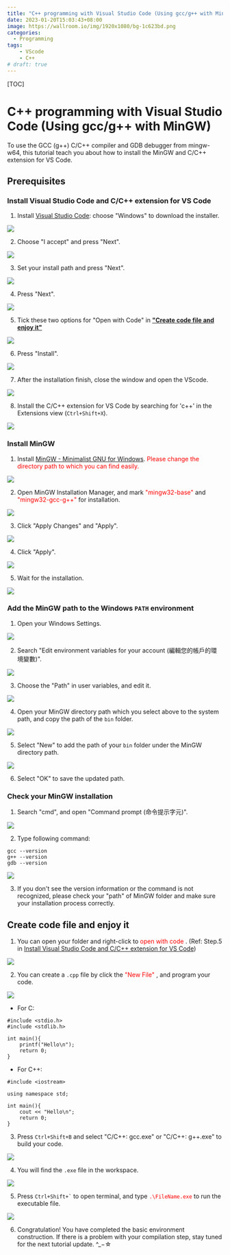 ```yaml
---
title: "C++ programming with Visual Studio Code (Using gcc/g++ with MinGW)"
date: 2023-01-20T15:03:43+08:00
image: https://wallroom.io/img/1920x1080/bg-1c623bd.png
categories:
  - Programming
tags:
    - VScode
    - C++
# draft: true
---
```


[TOC]

<style>
.red {
  color: red;
}
.blue {
  color: blue;
}
</style>

# C++ programming with Visual Studio Code (Using gcc/g++ with MinGW)

To use the GCC (g++) C/C++ compiler and GDB debugger from mingw-w64, this tutorial teach you about how to install the MinGW and C/C++ extension for VS Code. 

## Prerequisites

### Install Visual Studio Code and C/C++ extension for VS Code

1. Install [Visual Studio Code](https://code.visualstudio.com/Download): choose "Windows" to download the installer.

![](https://i.imgur.com/tyiFMzi.png)

2. Choose "I accept" and press "Next".

![](https://i.imgur.com/kVYpvPF.jpg)

3. Set your install path and press "Next".

![](https://i.imgur.com/Q3qWFkZ.jpg)

4. Press "Next".

![](https://i.imgur.com/EvnpvXe.jpg)

5. Tick these two options for "Open with Code" in [**"Create code file and enjoy it"**](https://hackmd.io/ICMRU7uUQuebYsc_LeL-Ug?both#Create-code-file-and-enjoy-it)

![](https://i.imgur.com/UYOyPPl.jpg)

6. Press "Install".

![](https://i.imgur.com/8PrI3xp.jpg)

7. After the installation finish, close the window and open the VScode.

![](https://i.imgur.com/kWYllYg.png)

8. Install the C/C++ extension for VS Code by searching for 'c++' in the Extensions view (`Ctrl+Shift+X`).

![](https://i.imgur.com/lAj5SLM.jpg)


### Install MinGW

1. Install [MinGW - Minimalist GNU for Windows](https://sourceforge.net/projects/mingw/). <span class="red"> Please change the directory path to which you can find easily. </span>

![](https://i.imgur.com/upkZbx4.jpg)

2. Open MinGW Installation Manager, and mark <span class="red"> "mingw32-base" </span> and <span class="red"> "mingw32-gcc-g++" </span> for installation.

![](https://i.imgur.com/ujiimdM.png)

3. Click "Apply Changes" and "Apply". 

![](https://i.imgur.com/FqbuzWO.png)

4. Click "Apply". 

![](https://i.imgur.com/7AU2kE8.jpg)

5. Wait for the installation.

![](https://i.imgur.com/mep8dYL.jpg)

### Add the MinGW path to the Windows `PATH` environment 

1. Open your Windows Settings.

![](https://i.imgur.com/iEXRpae.jpg)

2. Search "Edit environment variables for your account (編輯您的帳戶的環境變數)".

![](https://i.imgur.com/g6PTZ9O.jpg)

3. Choose the "Path" in user variables, and edit it.

![](https://i.imgur.com/ZATRvFU.jpg)

4. Open your MinGW directory path which you select above to the system path, and copy the path of the `bin` folder.

![](https://i.imgur.com/vLdUsEW.jpg)

5. Select "New" to add the path of your `bin` folder under the MinGW directory path.

![](https://i.imgur.com/RSIK4g3.jpg)

6. Select "OK" to save the updated path.

### Check your MinGW installation

1. Search "cmd", and open "Command prompt (命令提示字元)".

![](https://i.imgur.com/fEHa2nE.jpg)


2. Type following command:

```
gcc --version
g++ --version
gdb --version
```

![](https://i.imgur.com/fMzl0PI.jpg)

3. If you don't see the version information or the command is not recognized, please check your "path" of MinGW folder and make sure your installation process correctly.

## Create code file and enjoy it

1. You can open your folder and right-click to <span class="red"> open with code </span>. (Ref: Step.5 in [Install Visual Studio Code and C/C++ extension for VS Code](https://hackmd.io/ICMRU7uUQuebYsc_LeL-Ug?both#Install-Visual-Studio-Code-and-CC-extension-for-VS-Code))

![](https://i.imgur.com/nC2Dnqk.jpg)

2. You can create a `.cpp` file by click the <span class="red"> "New File" </span>, and program your code.

![](https://i.imgur.com/JT7X5ip.jpg)

* For C:
``` C=1
#include <stdio.h>
#include <stdlib.h>

int main(){
    printf("Hello\n");
    return 0;
}
```

* For C++:
``` C++=1
#include <iostream>

using namespace std;

int main(){
    cout << "Hello\n";
    return 0;
}
```

3. Press `Ctrl+Shift+B` and select "C/C++: gcc.exe" or "C/C++: g++.exe" to build your code.

![](https://i.imgur.com/CXbb588.jpg)

4. You will find the `.exe` file in the workspace.

![](https://i.imgur.com/2hlBu4E.jpg)

5. Press ``` Ctrl+Shift+` ``` to open terminal, and type <span class="red"> `.\FileName.exe` </span> to run the executable file.

![](https://i.imgur.com/u5SiHd2.png)

6. Congratulation! You have completed the basic environment construction. If there is a problem with your compilation step, stay tuned for the next tutorial update. ^_−☆

<!-- ## Build (compile) the program with task.json -->
